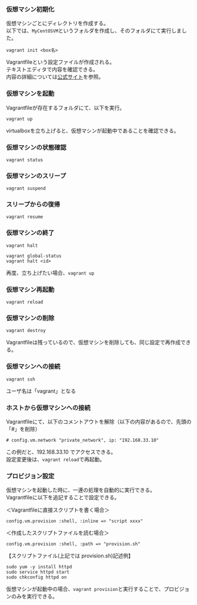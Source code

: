 ### 仮想マシン初期化
仮想マシンごとにディレクトリを作成する。  
以下では、```MyCentOSVM```というフォルダを作成し、そのフォルダにて実行しました。
```
vagrant init <box名>
```
Vagrantfileという設定ファイルが作成される。  
テキストエディタで内容を確認できる。  
内容の詳細については[公式サイト](https://www.vagrantup.com/docs/vagrantfile/)を参照。

### 仮想マシンを起動
Vagrantfileが存在するフォルダにて、以下を実行。
```
vagrant up
```
virtualboxを立ち上げると、仮想マシンが起動中であることを確認できる。

### 仮想マシンの状態確認
```
vagrant status
```

### 仮想マシンのスリープ
```
vagrant suspend
```

### スリープからの復帰
```
vagrant resume
```

### 仮想マシンの終了
```
vagrant halt

vagrant global-status
vagrant halt <id>
```
再度、立ち上げたい場合、```vagrant up```

### 仮想マシン再起動
```
vagrant reload
```

### 仮想マシンの削除
```
vagrant destroy
```
Vagrantfileは残っているので、仮想マシンを削除しても、同じ設定で再作成できる。

### 仮想マシンへの接続
```
vagrant ssh
```
ユーザ名は「vagrant」となる

### ホストから仮想マシンへの接続
Vagrantfileにて、以下のコメントアウトを解除（以下の内容があるので、先頭の「#」を削除）
```
# config.vm.network "private_network", ip: "192.168.33.10"
```
この例だと、192.168.33.10 でアクセスできる。  
設定変更後は、```vagrant reload```で再起動。

### プロビジョン設定
仮想マシンを起動した時に、一連の処理を自動的に実行できる。  
Vagrantfileに以下を追記することで設定できる。

＜Vagrantfileに直接スクリプトを書く場合＞
```
config.vm.provision :shell, :inline => "script xxxx"
```
＜作成したスクリプトファイルを読む場合＞
```
config.vm.provision :shell, :path => "provision.sh"
```
【スクリプトファイル(上記では provision.sh)記述例】
```
sudo yum -y install httpd
sudo service httpd start
sudo chkconfig httpd on
```
仮想マシンが起動中の場合、```vagrant provision```と実行することで、プロビジョンのみを実行できる。

